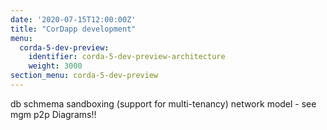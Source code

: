 ```yaml
---
date: '2020-07-15T12:00:00Z'
title: "CorDapp development"
menu:
  corda-5-dev-preview:
    identifier: corda-5-dev-preview-architecture
    weight: 3000
section_menu: corda-5-dev-preview
---
```


db schmema
sandboxing (support for multi-tenancy)
network model - see mgm
p2p
Diagrams!!
